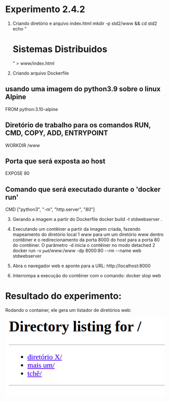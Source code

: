 # Experimento 2.4.2

1. Criando diretório e arquivo index.html
mkdir -p std2/www && cd std2
echo "<html><h1>Sistemas Distribuidos</h1></html>" > www/index.html

2. Criando arquivo Dockerfile
## usando uma imagem do python3.9 sobre o linux Alpine
FROM python:3.10-alpine
## Diretório de trabalho para os comandos RUN, CMD, COPY, ADD, ENTRYPOINT
WORKDIR /www
## Porta que será exposta ao host
EXPOSE 80
## Comando que será executado durante o 'docker run'
CMD ["python3", "-m", "http.server", "80"]

3. Gerando a imagem a partir do Dockerfile
docker build -t stdwebserver .

4. Executando um contêiner a partir da imagem criada, fazendo mapeamento do diretório local 1
www para um um diretório www dentro contêiner e o redirecionamento da porta 8000 do host
para a porta 80 do contêiner. O parâmetro -d inicia o contêiner no modo detached 2
docker run -v `pwd`/www:/www -dp 8000:80 --rm --name web stdwebserver

5. Abra o navegador web e aponte para a URL: http://localhost:8000

6. Interrompa a execução do contêiner com o comando: docker stop web


# Resultado do experimento:

Rodando o container, ele gera um listador de diretórios web:

![fig1](figura1.png)
